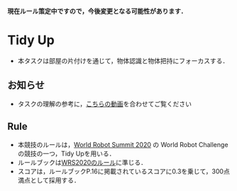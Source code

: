 **現在ルール策定中ですので，今後変更となる可能性があります．**

# Tidy Up
* 本タスクは部屋の片付けを通じて，物体認識と物体把持にフォーカスする．

## お知らせ
* タスクの理解の参考に，[こちらの動画](https://youtu.be/-73t0L2woi8)を合わせてご覧ください

## Rule
* 本競技のルールは，[World Robot Summit 2020](https://worldrobotsummit.org) の World Robot Challenge の競技の一つ，Tidy Upを用いる．
* ルールブックは[WRS2020のルール](https://worldrobotsummit.org/wrs2020/challenge/download/Rules/DetailedRules_Partner_EN.pdf)に準じる．
* スコアは，ルールブックP.16に掲載されているスコアに0.3を乗じて，300点満点として採用する．

